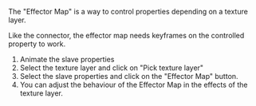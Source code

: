 The "Effector Map" is a way to control properties depending on a texture layer.

Like the connector, the effector map needs keyframes on the controlled property to work.

1. Animate the slave properties
2. Select the texture layer and click on "Pick texture layer"
3. Select the slave properties and click on the "Effector Map" button.
4. You can adjust the behaviour of the Effector Map in the effects of the texture layer.
